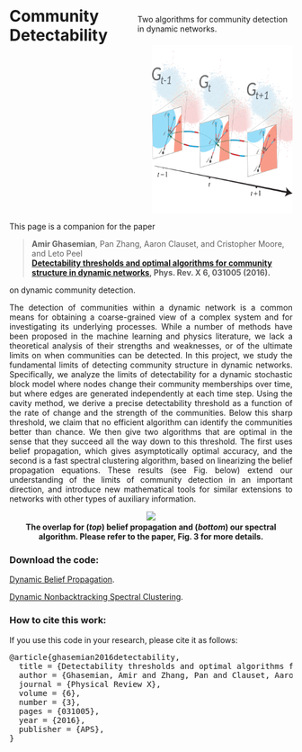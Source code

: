 <div style="display: flex; flex-direction: column;">
    <div style="display: flex; justify-content: space-between;">
        <div>
            <h1 style="margin: 0;">Community Detectability</h1>
        </div>
        <div>
            <p>Two algorithms for community detection in dynamic networks.</p>
        </div>
    </div>
    <img src="Images/Image_v0.5_with_networks.png" alt="Figure" width="250" height="300" style="align-self: flex-end;">
</div>

<p align="justify">This page is a companion for the paper

> <b>Amir Ghasemian</b>, Pan Zhang, Aaron Clauset, and Cristopher Moore, and Leto Peel
> <br><b><a href="https://journals.aps.org/prx/abstract/10.1103/PhysRevX.6.031005" target="_blank">Detectability thresholds and optimal algorithms for community structure in dynamic networks</a>, Phys. Rev. X 6, 031005 (2016). </b>

on dynamic community detection.</p>


<p align="justify">The detection of communities within a dynamic network is a common means for obtaining a coarse-grained view of a complex system and for investigating its underlying processes. While a number of methods have been proposed in the machine learning and physics literature, we lack a theoretical analysis of their strengths and weaknesses, or of the ultimate limits on when communities can be detected. In this project, we study the fundamental limits of detecting community structure in dynamic networks. Specifically, we analyze the limits of detectability for a dynamic stochastic block model where nodes change their community memberships over time, but where edges are generated independently at each time step. Using the cavity method, we derive a precise detectability threshold as a function of the rate of change and the strength of the communities. Below this sharp threshold, we claim that no efficient algorithm can identify the communities better than chance. We then give two algorithms that are optimal in the sense that they succeed all the way down to this threshold. The first uses belief propagation, which gives asymptotically optimal accuracy, and the second is a fast spectral clustering algorithm, based on linearizing the belief propagation equations. These results (see Fig. below) extend our understanding of the limits of community detection in an important direction, and introduce new mathematical tools for similar extensions to networks with other types of auxiliary information.</p>

<p align="center">
<img src ="./Images/Fig_overlap_epsilon_eta_hres_v1.jpg" width=550><br>
<b>The overlap for (<em>top</em>) belief propagation and (<em>bottom</em>) our spectral algorithm. Please refer to the paper, Fig. 3 for more details.</b>
</p>


### Download the code:
<p align="left">
<a href="./Code/DynamicBeliefPropagation/DBP_AG.py">Dynamic Belief Propagation</a>.</p>
<p align="left">
<a href="./Code/DynamicSpectralClustering/dsbm_temporal_spatial_dog3_finalAG.m">Dynamic Nonbacktracking Spectral Clustering</a>.</p>


### How to cite this work:
<p>If you use this code in your research, please cite it as follows:</p>
<pre>
@article{ghasemian2016detectability,
  title = {Detectability thresholds and optimal algorithms for community structure in dynamic networks},
  author = {Ghasemian, Amir and Zhang, Pan and Clauset, Aaron and Moore, Cristopher and Peel, Leto},
  journal = {Physical Review X},
  volume = {6},
  number = {3},
  pages = {031005},
  year = {2016},
  publisher = {APS},
}
</pre>
